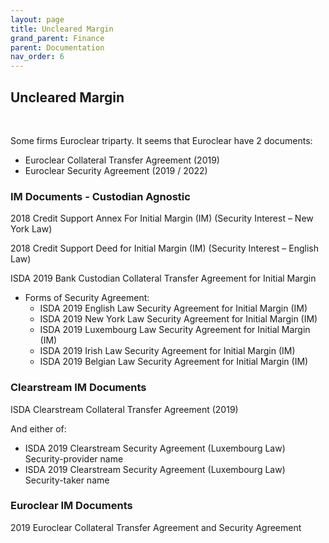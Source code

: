 ```yaml
---
layout: page
title: Uncleared Margin
grand_parent: Finance
parent: Documentation
nav_order: 6
---
```


## Uncleared Margin

<br />

Some firms Euroclear triparty. It seems that Euroclear have 2 documents: 
- Euroclear Collateral Transfer Agreement (2019)
- Euroclear Security Agreement (2019 / 2022)


### IM Documents - Custodian Agnostic


2018 Credit Support Annex For Initial Margin (IM) (Security Interest – New York Law)

2018 Credit Support Deed for Initial Margin (IM) (Security Interest – English Law)

ISDA 2019 Bank Custodian Collateral Transfer Agreement for Initial Margin
- Forms of Security Agreement:
	- ISDA 2019 English Law Security Agreement for Initial Margin (IM)
	- ISDA 2019 New York Law Security Agreement for Initial Margin (IM)
	- ISDA 2019 Luxembourg Law Security Agreement for Initial Margin (IM)
	- ISDA 2019 Irish Law Security Agreement for Initial Margin (IM)
	- ISDA 2019 Belgian Law Security Agreement for Initial Margin (IM)



### Clearstream IM Documents


ISDA Clearstream Collateral Transfer Agreement (2019)

And either of:
- ISDA 2019 Clearstream Security Agreement (Luxembourg Law) Security-provider name 
- ISDA 2019 Clearstream Security Agreement (Luxembourg Law) Security-taker name



### Euroclear IM Documents


2019 Euroclear Collateral Transfer Agreement and Security Agreement